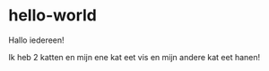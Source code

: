 # hello-world
Hallo iedereen!

Ik heb 2 katten en mijn ene kat eet vis en mijn andere kat eet hanen!
